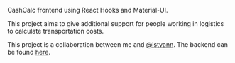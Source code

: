 CashCalc frontend using React Hooks and Material-UI.

This project aims to give additional support for people working in logistics to calculate transportation costs.

This project is a collaboration between me and [@istvann](https://github.com/IstvanN).
The backend can be found [here](https://github.com/IstvanN/cashcalc-backend).
